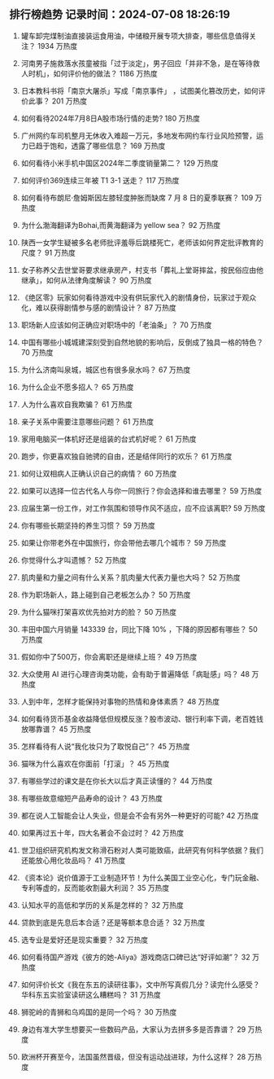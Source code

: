 
## 排行榜趋势 记录时间：2024-07-08 18:26:19
  
  1. 罐车卸完煤制油直接装运食用油，中储粮开展专项大排查，哪些信息值得关注？ 1934 万热度
    
  2. 河南男子施救落水孩童被指「过于淡定」，男子回应「并非不急，是在等待救人时机」，如何评价他的做法？ 1186 万热度
    
  3. 日本教科书将「南京大屠杀」写成「南京事件」 ，试图美化篡改历史，如何评价此事？ 201 万热度
    
  4. 如何看待2024年7月8日A股市场行情的走势? 180 万热度
    
  5. 广州网约车司机整月无休收入难超一万元，多地发布网约车行业风险预警，运力已趋于饱和，透露了哪些信息？ 169 万热度
    
  6. 如何看待小米手机中国区2024年二季度销量第二？ 129 万热度
    
  7. 如何评价369连续三年被 T1 3-1 送走？ 117 万热度
    
  8. 如何看待布朗尼·詹姆斯因左膝轻度肿胀而缺席 7 月 8 日的夏季联赛？ 109 万热度
    
  9. 为什么渤海翻译为Bohai,而黄海翻译为 yellow sea？ 92 万热度
    
  10. 陕西一女学生疑被多名老师批评羞辱后跳楼死亡，老师该如何界定批评教育的尺度？ 91 万热度
    
  11. 女子称养父去世堂哥要求继承房产，村支书「葬礼上堂哥摔盆，按民俗应由他继承」，如何从法律角度解读？ 90 万热度
    
  12. 《绝区零》玩家如何看待游戏中没有供玩家代入的剧情身份，玩家过于观众化，难以获得剧情参与感的剧情设计？ 87 万热度
    
  13. 职场新人应该如何正确应对职场中的「老油条」？ 70 万热度
    
  14. 中国有哪些小城城建深刻受到自然地貌的影响后，反倒成了独具一格的特色？ 70 万热度
    
  15. 为什么济南叫泉城，城区也有很多泉水吗？ 67 万热度
    
  16. 为什么企业不愿多招人？ 65 万热度
    
  17. 人为什么喜欢自我欺骗？ 61 万热度
    
  18. 亲子关系中需要注意哪些问题？ 61 万热度
    
  19. 家用电脑买一体机好还是组装的台式机好呢？ 61 万热度
    
  20. 跑步，你更喜欢独自驰骋的自由，还是结伴同行的欢乐？ 61 万热度
    
  21. 如何让双相病人正确认识自己的病情？ 60 万热度
    
  22. 如果可以选择一位古代名人与你一同旅行？你会选择和谁去哪里？ 59 万热度
    
  23. 应届生第一份工作，对工作氛围和领导作风不适应，应不应该离职? 59 万热度
    
  24. 你有哪些长期坚持的养生习惯？ 59 万热度
    
  25. 如果让你带老外在中国旅行，你会带他去哪几个城市？ 59 万热度
    
  26. 你觉得什么才叫遗憾？ 52 万热度
    
  27. 肌肉量和力量之间有什么关系？肌肉量大代表力量也大吗？ 52 万热度
    
  28. 作为职场新人，路上碰到自己老板怎么办？ 50 万热度
    
  29. 为什么猫咪打架喜欢优先拍对方的脸？ 50 万热度
    
  30. 丰田中国六月销量 143339 台，同比下降 10% ，下降的原因都有哪些？ 50 万热度
    
  31. 假如你中了500万，你会离职还是继续上班？ 49 万热度
    
  32. 大众使用 AI 进行心理咨询类功能，会有助于普遍降低「病耻感」吗？ 48 万热度
    
  33. 人到中年，怎样才能保持对事物的热情和身体素质？ 48 万热度
    
  34. 如何看待货币基金收益降低但规模反涨？股市波动、银行利率下调，老百姓钱放哪靠谱？ 45 万热度
    
  35. 怎样看待有人说“我化妆只为了取悦自己”？ 45 万热度
    
  36. 猫咪为什么喜欢在你面前「打滚」？ 45 万热度
    
  37. 有哪些学过的课文是在你长大以后才真正读懂的？ 44 万热度
    
  38. 有哪些故意缩短产品寿命的设计？ 43 万热度
    
  39. 都在说人工智能会让人失业，但是会不会有另外一种更好的可能? 42 万热度
    
  40. 如果再过五十年，四大名著会不会过时？ 42 万热度
    
  41. 世卫组织研究机构发文称滑石粉对人类可能致癌，此研究有何科学依据？我们还能放心用化妆品吗？ 41 万热度
    
  42. 《资本论》说价值源于工业制造环节！为什么美国工业空心化，专门玩金融、专利等虚的，反而能收割最大利润？ 35 万热度
    
  43. 认知水平的高低和学历的关系是怎样的？ 32 万热度
    
  44. 贷款到底是先息后本合适？还是等额本息合适？ 32 万热度
    
  45. 选专业是爱好还是现实重要？ 32 万热度
    
  46. 如何看待国产游戏《彼方的她-Aliya》游戏商店口碑已达“好评如潮”？ 32 万热度
    
  47. 如何评价长文《我在东五的读研往事》，文中所写真假几分？读完什么感受？华科东五实验室读研这么糟糕吗？ 31 万热度
    
  48. 狮驼岭的青狮和乌鸡国的是同一个吗？ 30 万热度
    
  49. 身边有准大学生想要买一些数码产品，大家认为去拼多多是否靠谱？ 29 万热度
    
  50. 欧洲杯开赛至今，法国虽然晋级，但没有运动战进球，为什么这样？ 28 万热度
    